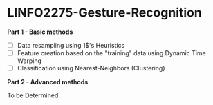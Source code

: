 # LINFO2275-Gesture-Recognition

__Part 1 - Basic methods__

- [ ] Data resampling using 1$'s Heuristics
- [ ] Feature creation based on the "training" data using Dynamic Time Warping
- [ ] Classification using Nearest-Neighbors (Clustering)

__Part 2 - Advanced methods__

To be Determined
